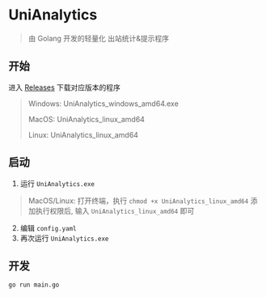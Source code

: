 # UniAnalytics

> 由 Golang 开发的轻量化 出站统计&提示程序

## 开始

进入 [Releases](https://github.com/YuzeTT/UniAnalytics/releases) 下载对应版本的程序
> Windows: UniAnalytics_windows_amd64.exe
> 
> MacOS: UniAnalytics_linux_amd64
> 
> Linux: UniAnalytics_linux_amd64

## 启动

1. 运行 `UniAnalytics.exe`
  > MacOS/Linux: 打开终端，执行 `chmod +x UniAnalytics_linux_amd64` 添加执行权限后, 输入 `UniAnalytics_linux_amd64` 即可
2. 编辑 `config.yaml`
3. 再次运行 `UniAnalytics.exe`

## 开发

```bash
go run main.go
```